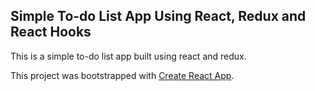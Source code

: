 ## Simple To-do List App Using React, Redux and React Hooks

This is a simple to-do list app built using react and redux.


This project was bootstrapped with [Create React App](https://github.com/facebook/create-react-app).

